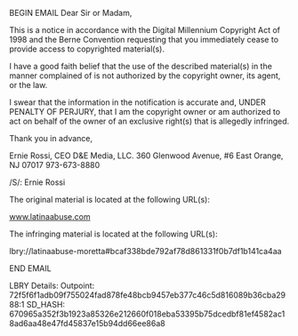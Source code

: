 BEGIN EMAIL
Dear Sir or Madam,

This is a notice in accordance with the Digital Millennium Copyright Act of 1998 and the Berne Convention requesting that you immediately cease to provide access to copyrighted material(s).

I have a good faith belief that the use of the described material(s) in the manner complained of is not authorized by the copyright owner, its agent, or the law.

I swear that the information in the notification is accurate and, UNDER PENALTY OF PERJURY, that I am the copyright owner or am authorized to act on behalf of the owner of an exclusive right(s) that is allegedly infringed.

Thank you in advance,

Ernie Rossi, CEO D&E Media, LLC.
360 Glenwood Avenue, #6
East Orange, NJ 07017
973-673-8880

/S/: Ernie Rossi

The original material is located at the following URL(s):

www.latinaabuse.com

The infringing material is located at the following URL(s):

lbry://latinaabuse-moretta#bcaf338bde792af78d861331f0b7df1b141ca4aa

END EMAIL

LBRY Details:
Outpoint: 72f5f6f1adb09f755024fad878fe48bcb9457eb377c46c5d816089b36cba2988:1
SD_HASH: 670965a352f3b1923a85326e212660f018eba53395b75dcedbf81ef4582ac18ad6aa48e47fd45837e15b94dd66ee86a8

